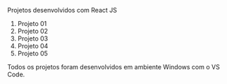 Projetos desenvolvidos com React JS

01. Projeto 01
02. Projeto 02
03. Projeto 03
04. Projeto 04
05. Projeto 05

Todos os projetos foram desenvolvidos em ambiente Windows com o VS Code.
